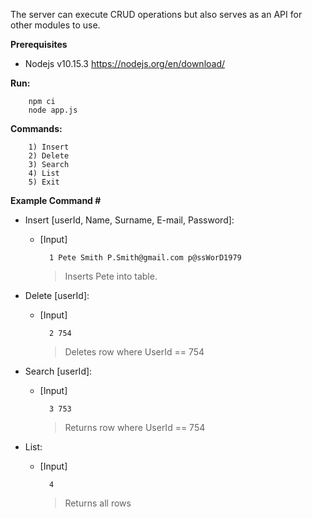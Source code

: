 The server can execute CRUD operations but also serves as an API for other modules to use.

**Prerequisites**
* Nodejs v10.15.3 https://nodejs.org/en/download/

**Run:**
```
    npm ci
    node app.js
```

**Commands:**
```
    1) Insert
    2) Delete
    3) Search
    4) List
    5) Exit
```

**Example Command #**
    
* Insert [userId, Name, Surname, E-mail, Password]:
    
    * [Input]  
    
            1 Pete Smith P.Smith@gmail.com p@ssWorD1979
        > Inserts Pete into table.
    
* Delete [userId]:

    * [Input] 

            2 754
        > Deletes row where UserId == 754
    
* Search [userId]:
    
    * [Input] 
            
            3 753
        > Returns row where UserId == 754
    
* List:
    
    * [Input]
    
            4
        > Returns all rows
